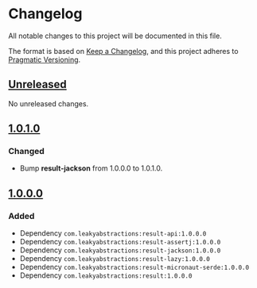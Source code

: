 
# Changelog

All notable changes to this project will be documented in this file.

The format is based on [Keep a Changelog](https://keepachangelog.com/en/1.1.0/),
and this project adheres to [Pragmatic Versioning](https://pragver.github.io/spec/1.0.0.0.html).


## [Unreleased]

No unreleased changes.


## [1.0.1.0]

### Changed

- Bump **result-jackson** from 1.0.0.0 to 1.0.1.0.


## [1.0.0.0]

### Added

- Dependency `com.leakyabstractions:result-api:1.0.0.0`
- Dependency `com.leakyabstractions:result-assertj:1.0.0.0`
- Dependency `com.leakyabstractions:result-jackson:1.0.0.0`
- Dependency `com.leakyabstractions:result-lazy:1.0.0.0`
- Dependency `com.leakyabstractions:result-micronaut-serde:1.0.0.0`
- Dependency `com.leakyabstractions:result:1.0.0.0`


[Unreleased]: https://github.com/LeakyAbstractions/result-bom/compare/main...develop
[1.0.0.0]: https://github.com/LeakyAbstractions/result-bom/releases/tag/1.0.0.0
[1.0.1.0]: https://github.com/LeakyAbstractions/result-bom/releases/tag/1.0.1.0
